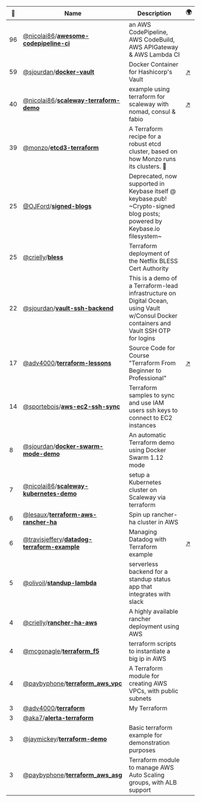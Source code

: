 |:star2: | Name | Description | 🌍|
|---|---|---|---|
|96|[@nicolai86](https://github.com/nicolai86)/[**awesome-codepipeline-ci**](https://github.com/nicolai86/awesome-codepipeline-ci)|an AWS CodePipeline, AWS CodeBuild, AWS APIGateway & AWS Lambda CI||
|59|[@sjourdan](https://github.com/sjourdan)/[**docker-vault**](https://github.com/sjourdan/docker-vault)|Docker Container for Hashicorp's Vault|[:arrow_upper_right:](https://hub.docker.com/r/sjourdan/vault/)|
|40|[@nicolai86](https://github.com/nicolai86)/[**scaleway-terraform-demo**](https://github.com/nicolai86/scaleway-terraform-demo)|example using terraform for scaleway with nomad, consul & fabio|[:arrow_upper_right:](https://nicolai86.eu/)|
|39|[@monzo](https://github.com/monzo)/[**etcd3-terraform**](https://github.com/monzo/etcd3-terraform)|A Terraform recipe for a robust etcd cluster, based on how Monzo runs its clusters. 💪||
|25|[@OJFord](https://github.com/OJFord)/[**signed-blogs**](https://github.com/OJFord/signed-blogs)|Deprecated, now supported in Keybase itself @ keybase.pub! ~Crypto-signed blog posts; powered by Keybase.io filesystem~||
|25|[@crielly](https://github.com/crielly)/[**bless**](https://github.com/crielly/bless)|Terraform deployment of the Netflix BLESS Cert Authority||
|22|[@sjourdan](https://github.com/sjourdan)/[**vault-ssh-backend**](https://github.com/sjourdan/vault-ssh-backend)|This is a demo of a Terraform-lead infrastructure on Digital Ocean, using Vault w/Consul Docker containers and Vault SSH OTP for logins||
|17|[@adv4000](https://github.com/adv4000)/[**terraform-lessons**](https://github.com/adv4000/terraform-lessons)|Source Code for Course "Terraform From Beginner to Professional"|[:arrow_upper_right:](https://www.udemy.com/rus-terraform/?couponCode=ADV-IT-RUS-TERRAFORM)|
|14|[@sportebois](https://github.com/sportebois)/[**aws-ec2-ssh-sync**](https://github.com/sportebois/aws-ec2-ssh-sync)|Terraform samples to sync and use IAM users ssh keys to connect to EC2 instances||
|8|[@sjourdan](https://github.com/sjourdan)/[**docker-swarm-mode-demo**](https://github.com/sjourdan/docker-swarm-mode-demo)|An automatic Terraform demo using Docker Swarm 1.12 mode||
|7|[@nicolai86](https://github.com/nicolai86)/[**scaleway-kubernetes-demo**](https://github.com/nicolai86/scaleway-kubernetes-demo)|setup a Kubernetes cluster on Scaleway via terraform||
|6|[@lesaux](https://github.com/lesaux)/[**terraform-aws-rancher-ha**](https://github.com/lesaux/terraform-aws-rancher-ha)|Spin up rancher-ha cluster in AWS||
|6|[@travisjeffery](https://github.com/travisjeffery)/[**datadog-terraform-example**](https://github.com/travisjeffery/datadog-terraform-example)|Managing Datadog with Terraform example|[:arrow_upper_right:](http://twitter.com/travisjeffery)|
|5|[@olivoil](https://github.com/olivoil)/[**standup-lambda**](https://github.com/olivoil/standup-lambda)|serverless backend for a standup status app that integrates with slack||
|4|[@crielly](https://github.com/crielly)/[**rancher-ha-aws**](https://github.com/crielly/rancher-ha-aws)|A highly available rancher deployment using AWS||
|4|[@mcgonagle](https://github.com/mcgonagle)/[**terraform_f5**](https://github.com/mcgonagle/terraform_f5)|terraform scripts to instantiate a big ip in AWS||
|4|[@paybyphone](https://github.com/paybyphone)/[**terraform_aws_vpc**](https://github.com/paybyphone/terraform_aws_vpc)|A Terraform module for creating AWS VPCs, with public subnets||
|3|[@adv4000](https://github.com/adv4000)/[**terraform**](https://github.com/adv4000/terraform)|My Terraform||
|3|[@aka7](https://github.com/aka7)/[**alerta-terraform**](https://github.com/aka7/alerta-terraform)|||
|3|[@jaymickey](https://github.com/jaymickey)/[**terraform-demo**](https://github.com/jaymickey/terraform-demo)|Basic terraform example for demonstration purposes||
|3|[@paybyphone](https://github.com/paybyphone)/[**terraform_aws_asg**](https://github.com/paybyphone/terraform_aws_asg)|Terraform module to manage AWS Auto Scaling groups, with ALB support||

